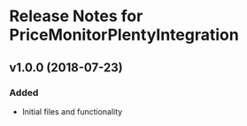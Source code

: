 # Release Notes for PriceMonitorPlentyIntegration

## v1.0.0 (2018-07-23)

### Added
- Initial files and functionality

